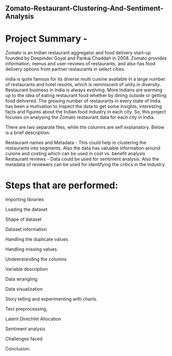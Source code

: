 ## Zomato-Restaurant-Clustering-And-Sentiment-Analysis




# Project Summary -
Zomato is an Indian restaurant aggregator and food delivery start-up founded by Deepinder Goyal and Pankaj Chaddah in 2008. Zomato provides information, menus and user-reviews of restaurants, and also has food delivery options from partner restaurants in select cities.

India is quite famous for its diverse multi cuisine available in a large number of restaurants and hotel resorts, which is reminiscent of unity in diversity. Restaurant business in India is always evolving. More Indians are warming up to the idea of eating restaurant food whether by dining outside or getting food delivered. The growing number of restaurants in every state of India has been a motivation to inspect the data to get some insights, interesting facts and figures about the Indian food industry in each city. So, this project focuses on analysing the Zomato restaurant data for each city in India.

There are two separate files, while the columns are self explanatory. Below is a brief description:

Restaurant names and Metadata - This could help in clustering the restaurants into segments. Also the data has valuable information around cuisine and costing which can be used in cost vs. benefit analysis Restaurant reviews - Data could be used for sentiment analysis. Also the metadata of reviewers can be used for identifying the critics in the industry.

# Steps that are performed:

Importing libraries

Loading the dataset

Shape of dataset

Dataset information

Handling the duplicate values

Handling missing values.

Undeerstanding the columns

Variable description

Data wrangling

Data visualization

Story telling and experimenting with charts.

Text preprocessing,

Latent Direchlet Allocation

Sentiment analysis

Challenges faced

Conclusion.
